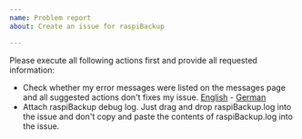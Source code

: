 ```yaml
---
name: Problem report
about: Create an issue for raspiBackup

---
```


Please execute all following actions first and provide all requested information:

* Check whether my error messages were listed on the messages page and all suggested actions don't fixes my issue. [English](https://linux-tips-and-tricks.de/en/rmessages) - [German](https://linux-tips-and-tricks.de/de/fehlermeldungen)
* Attach raspiBackup debug log. Just drag and drop raspiBackup.log into the issue and don't copy and paste the contents of raspiBackup.log into the issue.
